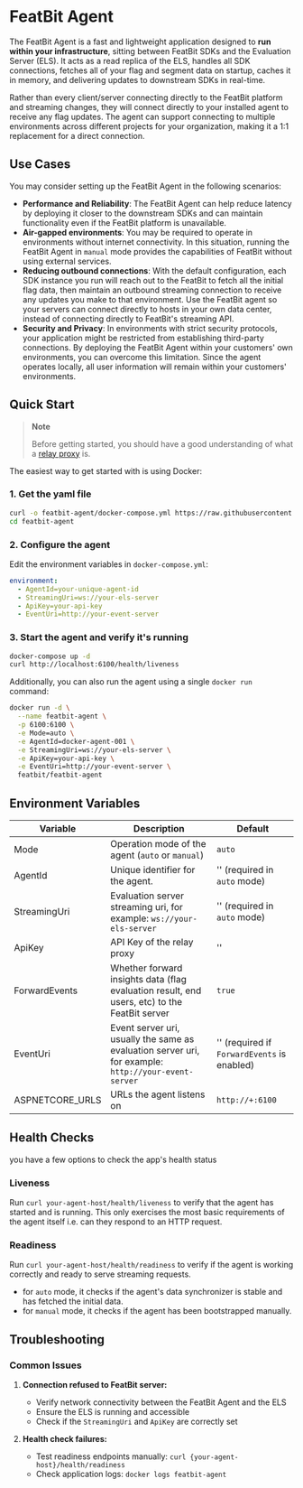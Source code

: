 # FeatBit Agent

The FeatBit Agent is a fast and lightweight application designed to **run within your infrastructure**, sitting between
FeatBit SDKs and the Evaluation Server (ELS). It acts as a read replica of the ELS, handles all SDK connections, fetches
all of your flag and segment data on startup, caches it in memory, and delivering updates to downstream SDKs in
real-time.

Rather than every client/server connecting directly to the FeatBit platform and streaming changes, they will connect
directly to your installed agent to receive any flag updates. The agent can support connecting to multiple environments
across different projects for your organization, making it a 1:1 replacement for a direct connection.

## Use Cases

You may consider setting up the FeatBit Agent in the following scenarios:

- **Performance and Reliability**: The FeatBit Agent can help reduce latency by deploying it closer to the downstream
  SDKs and can maintain functionality even if the FeatBit platform is unavailable.
- **Air-gapped environments**: You may be required to operate in environments without internet connectivity. In this
  situation, running the FeatBit Agent in `manual` mode provides the capabilities of FeatBit without using external
  services.
- **Reducing outbound connections**: With the default configuration, each SDK instance you run will reach out to
  the FeatBit to fetch all the initial flag data, then maintain an outbound streaming connection to receive any
  updates you make to that environment. Use the FeatBit agent so your servers can connect directly to hosts
  in your own data center, instead of connecting directly to FeatBit's streaming API.
- **Security and Privacy**: In environments with strict security protocols, your application might be restricted from
  establishing third-party connections. By deploying the FeatBit Agent within your customers' own environments, you can
  overcome this limitation. Since the agent operates locally, all user information will remain within your customers'
  environments.

## Quick Start

> **Note**
>
> Before getting started, you should have a good understanding of what
> a [relay proxy](https://docs.featbit.co/relay-proxy/relay-proxy) is.

The easiest way to get started with is using Docker:

### 1. Get the yaml file

```bash
curl -o featbit-agent/docker-compose.yml https://raw.githubusercontent.com/featbit/featbit/main/docker/docker-compose.yml
cd featbit-agent
```

### 2. Configure the agent

Edit the environment variables in `docker-compose.yml`:

```yaml
environment:
  - AgentId=your-unique-agent-id
  - StreamingUri=ws://your-els-server
  - ApiKey=your-api-key
  - EventUri=http://your-event-server
```

### 3. Start the agent and verify it's running

```bash
docker-compose up -d
curl http://localhost:6100/health/liveness
```

Additionally, you can also run the agent using a single `docker run` command:

```bash
docker run -d \
  --name featbit-agent \
  -p 6100:6100 \
  -e Mode=auto \
  -e AgentId=docker-agent-001 \
  -e StreamingUri=ws://your-els-server \
  -e ApiKey=your-api-key \
  -e EventUri=http://your-event-server \
  featbit/featbit-agent
```

## Environment Variables

| Variable        | Description                                                                                          | Default                                     |
|-----------------|------------------------------------------------------------------------------------------------------|---------------------------------------------|
| Mode            | Operation mode of the agent (`auto` or `manual`)                                                     | `auto`                                      |
| AgentId         | Unique identifier for the agent.                                                                     | '' (required in `auto` mode)                |
| StreamingUri    | Evaluation server streaming uri, for example: `ws://your-els-server`                                 | '' (required in `auto` mode)                |
| ApiKey          | API Key of the relay proxy                                                                           | ''                                          |
| ForwardEvents   | Whether forward insights data (flag evaluation result, end users, etc) to the FeatBit server         | `true`                                      |
| EventUri        | Event server uri, usually the same as evaluation server uri, for example: `http://your-event-server` | '' (required if `ForwardEvents` is enabled) |
| ASPNETCORE_URLS | URLs the agent listens on                                                                            | `http://+:6100`                             |

## Health Checks

you have a few options to check the app's health status

### Liveness

Run `curl your-agent-host/health/liveness` to verify that the agent has started and is running.
This only exercises the most basic requirements of the agent itself i.e. can they respond to an HTTP request.

### Readiness

Run `curl your-agent-host/health/readiness` to verify if the agent is working correctly and ready to serve streaming
requests.

- for `auto` mode, it checks if the agent's data synchronizer is stable and has fetched the initial data.
- for `manual` mode, it checks if the agent has been bootstrapped manually.

## Troubleshooting

### Common Issues

1. **Connection refused to FeatBit server:**
    - Verify network connectivity between the FeatBit Agent and the ELS
    - Ensure the ELS is running and accessible
    - Check if the `StreamingUri` and `ApiKey` are correctly set

2. **Health check failures:**
    - Test readiness endpoints manually: `curl {your-agent-host}/health/readiness`
    - Check application logs: `docker logs featbit-agent`